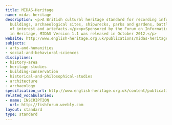 ```yaml
---
title: MIDAS-Heritage
name: midas-heritage
description: <p>A British cultural heritage standard for recording information on
  buildings, archaeological sites, shipwrecks, parks and gardens, battlefields, areas
  of interest and artefacts.</p><p>Sponsored by the Forum on Information Standards
  in Heritage, MIDAS Version 1.1 was released in October 2012.</p>
website: http://www.english-heritage.org.uk/publications/midas-heritage/
subjects:
- arts-and-humanities
- social-and-behavioral-sciences
disciplines:
- history-area
- heritage-studies
- building-conservation
- historical-and-philosophical-studies
- architecture
- archaeology
specification_url: http://www.english-heritage.org.uk/content/publications/publicationsNew/guidelines-standards/midas-heritage/midas-heritage-2012-v1_1.pdf
related_vocabularies:
- name: INSCRIPTION
  url: http://fishforum.weebly.com
layout: standard
type: standard
---
```



